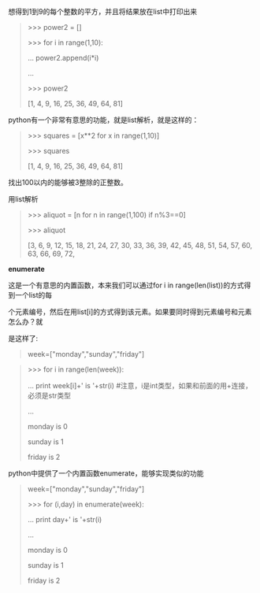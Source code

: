 想得到1到9的每个整数的平方，并且将结果放在list中打印出来

> &gt;&gt;&gt; power2 = \[\]
>
> &gt;&gt;&gt; for i in range\(1,10\):
>
> ... power2.append\(i\*i\)
>
> ...
>
> &gt;&gt;&gt; power2
>
> \[1, 4, 9, 16, 25, 36, 49, 64, 81\]

python有一个非常有意思的功能，就是list解析，就是这样的：

> &gt;&gt;&gt; squares = \[x\*\*2 for x in range\(1,10\)\]
>
> &gt;&gt;&gt; squares
>
> \[1, 4, 9, 16, 25, 36, 49, 64, 81\]

找出100以内的能够被3整除的正整数。

用list解析

> &gt;&gt;&gt; aliquot = \[n for n in range\(1,100\) if n%3==0\]
>
> &gt;&gt;&gt; aliquot
>
> \[3, 6, 9, 12, 15, 18, 21, 24, 27, 30, 33, 36, 39, 42, 45, 48, 51, 54, 57, 60, 63, 66, 69, 72,

**enumerate**

这是一个有意思的内置函数，本来我们可以通过for i in range\(len\(list\)\)的方式得到一个list的每

个元素编号，然后在用list\[i\]的方式得到该元素。如果要同时得到元素编号和元素怎么办？就

是这样了:

> week=\["monday","sunday","friday"\]

> &gt;&gt;&gt; for i in range\(len\(week\)\):
>
> ... print week\[i\]+' is '+str\(i\) \#注意，i是int类型，如果和前面的用+连接，必须是str类型
>
> ...
>
> monday is 0
>
> sunday is 1
>
> friday is 2

python中提供了一个内置函数enumerate，能够实现类似的功能

> week=\["monday","sunday","friday"\]
>
> &gt;&gt;&gt; for \(i,day\) in enumerate\(week\):
>
> ... print day+' is '+str\(i\)
>
> ...
>
> monday is 0
>
> sunday is 1
>
> friday is 2



